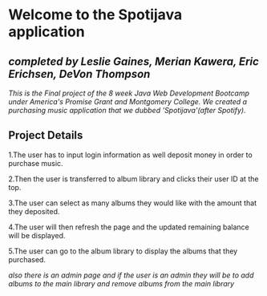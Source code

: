 # Welcome to the Spotijava application

## *completed by Leslie Gaines, Merian Kawera, Eric Erichsen, DeVon Thompson*

*This is the Final project of the 8 week Java Web Development Bootcamp under America's Promise Grant and Montgomery College.*
*We created a purchasing music application that we dubbed 'Spotijava'(after Spotify).*

## Project Details

1.The user has to input login information as well deposit money in order to purchase music.

2.Then the user is transferred to album library and clicks their user ID at the top.

3.The user can select as many albums they would like with the amount that they deposited.

4.The user will then refresh the page and the updated remaining balance will be displayed. 

5.The user can go to the album library to display the albums that they purchased.

*also there is an admin page and if the user is an admin they will be to add albums to the main library and remove albums from the main
library*


